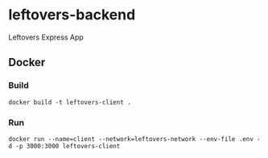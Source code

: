 # leftovers-backend
Leftovers Express App

## Docker

### Build
```
docker build -t leftovers-client .
```

### Run
```
docker run --name=client --network=leftovers-network --env-file .env -d -p 3000:3000 leftovers-client
```